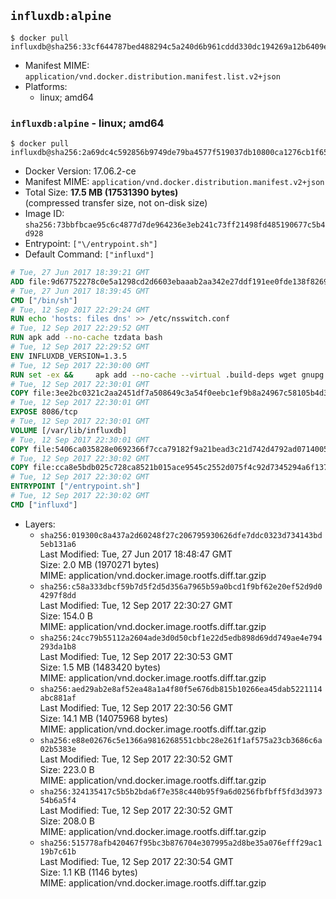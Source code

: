 ## `influxdb:alpine`

```console
$ docker pull influxdb@sha256:33cf644787bed488294c5a240d6b961cddd330dc194269a12b6409ee867e89b9
```

-	Manifest MIME: `application/vnd.docker.distribution.manifest.list.v2+json`
-	Platforms:
	-	linux; amd64

### `influxdb:alpine` - linux; amd64

```console
$ docker pull influxdb@sha256:2a69dc4c592856b9749de79ba4577f519037db10800ca1276cb1f65ccbaccc33
```

-	Docker Version: 17.06.2-ce
-	Manifest MIME: `application/vnd.docker.distribution.manifest.v2+json`
-	Total Size: **17.5 MB (17531390 bytes)**  
	(compressed transfer size, not on-disk size)
-	Image ID: `sha256:73bbfbcae95c6c4877d7de964236e3eb241c73ff21498fd485190677c5b4d928`
-	Entrypoint: `["\/entrypoint.sh"]`
-	Default Command: `["influxd"]`

```dockerfile
# Tue, 27 Jun 2017 18:39:21 GMT
ADD file:9d67752278c0e5a1298cd2d6603ebaaab2aa342e27ddf191ee0fde138f82698c in / 
# Tue, 27 Jun 2017 18:39:45 GMT
CMD ["/bin/sh"]
# Tue, 12 Sep 2017 22:29:24 GMT
RUN echo 'hosts: files dns' >> /etc/nsswitch.conf
# Tue, 12 Sep 2017 22:29:52 GMT
RUN apk add --no-cache tzdata bash
# Tue, 12 Sep 2017 22:29:52 GMT
ENV INFLUXDB_VERSION=1.3.5
# Tue, 12 Sep 2017 22:30:00 GMT
RUN set -ex &&     apk add --no-cache --virtual .build-deps wget gnupg tar ca-certificates &&     update-ca-certificates &&     for key in         05CE15085FC09D18E99EFB22684A14CF2582E0C5 ;     do         gpg --keyserver ha.pool.sks-keyservers.net --recv-keys "$key" ||         gpg --keyserver pgp.mit.edu --recv-keys "$key" ||         gpg --keyserver keyserver.pgp.com --recv-keys "$key" ;     done &&     wget -q https://dl.influxdata.com/influxdb/releases/influxdb-${INFLUXDB_VERSION}-static_linux_amd64.tar.gz.asc &&     wget -q https://dl.influxdata.com/influxdb/releases/influxdb-${INFLUXDB_VERSION}-static_linux_amd64.tar.gz &&     gpg --batch --verify influxdb-${INFLUXDB_VERSION}-static_linux_amd64.tar.gz.asc influxdb-${INFLUXDB_VERSION}-static_linux_amd64.tar.gz &&     mkdir -p /usr/src &&     tar -C /usr/src -xzf influxdb-${INFLUXDB_VERSION}-static_linux_amd64.tar.gz &&     rm -f /usr/src/influxdb-*/influxdb.conf &&     chmod +x /usr/src/influxdb-*/* &&     cp -a /usr/src/influxdb-*/* /usr/bin/ &&     rm -rf *.tar.gz* /usr/src /root/.gnupg &&     apk del .build-deps
# Tue, 12 Sep 2017 22:30:01 GMT
COPY file:3ee2bc0321c2aa2451df7a508649c3a54f0eebc1ef9b8a24967c58105b4d3160 in /etc/influxdb/influxdb.conf 
# Tue, 12 Sep 2017 22:30:01 GMT
EXPOSE 8086/tcp
# Tue, 12 Sep 2017 22:30:01 GMT
VOLUME [/var/lib/influxdb]
# Tue, 12 Sep 2017 22:30:01 GMT
COPY file:5406ca035828e0692366f7cca79182f9a21bead3c21d742d4792ad07140052f8 in /entrypoint.sh 
# Tue, 12 Sep 2017 22:30:02 GMT
COPY file:cca8e5bdb025c728ca8521b015ace9545c2552d075f4c92d7345294a6f1371c2 in /init-influxdb.sh 
# Tue, 12 Sep 2017 22:30:02 GMT
ENTRYPOINT ["/entrypoint.sh"]
# Tue, 12 Sep 2017 22:30:02 GMT
CMD ["influxd"]
```

-	Layers:
	-	`sha256:019300c8a437a2d60248f27c206795930626dfe7ddc0323d734143bd5eb131a6`  
		Last Modified: Tue, 27 Jun 2017 18:48:47 GMT  
		Size: 2.0 MB (1970271 bytes)  
		MIME: application/vnd.docker.image.rootfs.diff.tar.gzip
	-	`sha256:c58a333dbcf59b7d5f2d5d356a7965b59a0bcd1f9bf62e20ef52d9d04297f8dd`  
		Last Modified: Tue, 12 Sep 2017 22:30:27 GMT  
		Size: 154.0 B  
		MIME: application/vnd.docker.image.rootfs.diff.tar.gzip
	-	`sha256:24cc79b55112a2604ade3d0d50cbf1e22d5edb898d69dd749ae4e794293da1b8`  
		Last Modified: Tue, 12 Sep 2017 22:30:53 GMT  
		Size: 1.5 MB (1483420 bytes)  
		MIME: application/vnd.docker.image.rootfs.diff.tar.gzip
	-	`sha256:aed29ab2e8af52ea48a1a4f80f5e676db815b10266ea45dab5221114abc881af`  
		Last Modified: Tue, 12 Sep 2017 22:30:56 GMT  
		Size: 14.1 MB (14075968 bytes)  
		MIME: application/vnd.docker.image.rootfs.diff.tar.gzip
	-	`sha256:e88e02676c5e1366a9816268551cbbc28e261f1af575a23cb3686c6a02b5383e`  
		Last Modified: Tue, 12 Sep 2017 22:30:52 GMT  
		Size: 223.0 B  
		MIME: application/vnd.docker.image.rootfs.diff.tar.gzip
	-	`sha256:324135417c5b5b2bda6f7e358c440b95f9a6d0256fbfbff5fd3d397354b6a5f4`  
		Last Modified: Tue, 12 Sep 2017 22:30:52 GMT  
		Size: 208.0 B  
		MIME: application/vnd.docker.image.rootfs.diff.tar.gzip
	-	`sha256:515778afb420467f95bc3b876704e307995a2d8be35a076efff29ac119b7c61b`  
		Last Modified: Tue, 12 Sep 2017 22:30:54 GMT  
		Size: 1.1 KB (1146 bytes)  
		MIME: application/vnd.docker.image.rootfs.diff.tar.gzip
